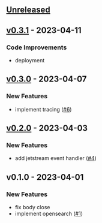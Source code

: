 <a name="unreleased"></a>
## [Unreleased]


<a name="v0.3.1"></a>
## [v0.3.1] - 2023-04-11
### Code Improvements
- deployment


<a name="v0.3.0"></a>
## [v0.3.0] - 2023-04-07
### New Features
- implement tracing ([#6](https://github.com/krobus00/product-service/issues/6))


<a name="v0.2.0"></a>
## [v0.2.0] - 2023-04-03
### New Features
- add jetstream event handler ([#4](https://github.com/krobus00/product-service/issues/4))


<a name="v0.1.0"></a>
## v0.1.0 - 2023-04-01
### New Features
- fix body close
- implement opensearch ([#1](https://github.com/krobus00/product-service/issues/1))


[Unreleased]: https://github.com/krobus00/product-service/compare/v0.3.1...HEAD
[v0.3.1]: https://github.com/krobus00/product-service/compare/v0.3.0...v0.3.1
[v0.3.0]: https://github.com/krobus00/product-service/compare/v0.2.0...v0.3.0
[v0.2.0]: https://github.com/krobus00/product-service/compare/v0.1.0...v0.2.0

